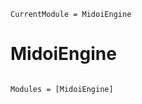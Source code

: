 ```@meta
CurrentModule = MidoiEngine
```

# MidoiEngine

```@index
```

```@autodocs
Modules = [MidoiEngine]
```
